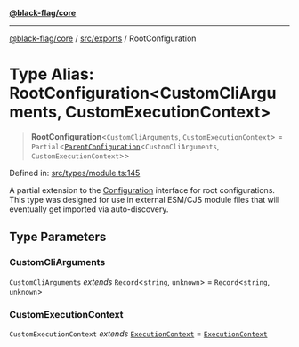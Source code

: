[**@black-flag/core**](../../../README.md)

***

[@black-flag/core](../../../README.md) / [src/exports](../README.md) / RootConfiguration

# Type Alias: RootConfiguration\<CustomCliArguments, CustomExecutionContext\>

> **RootConfiguration**\<`CustomCliArguments`, `CustomExecutionContext`\> = `Partial`\<[`ParentConfiguration`](ParentConfiguration.md)\<`CustomCliArguments`, `CustomExecutionContext`\>\>

Defined in: [src/types/module.ts:145](https://github.com/Xunnamius/black-flag/blob/d52d6ef8a8da5a82b265a7ff9d65b74350896d3b/src/types/module.ts#L145)

A partial extension to the [Configuration](Configuration.md) interface for root
configurations. This type was designed for use in external ESM/CJS module
files that will eventually get imported via auto-discovery.

## Type Parameters

### CustomCliArguments

`CustomCliArguments` *extends* `Record`\<`string`, `unknown`\> = `Record`\<`string`, `unknown`\>

### CustomExecutionContext

`CustomExecutionContext` *extends* [`ExecutionContext`](../util/type-aliases/ExecutionContext.md) = [`ExecutionContext`](../util/type-aliases/ExecutionContext.md)
